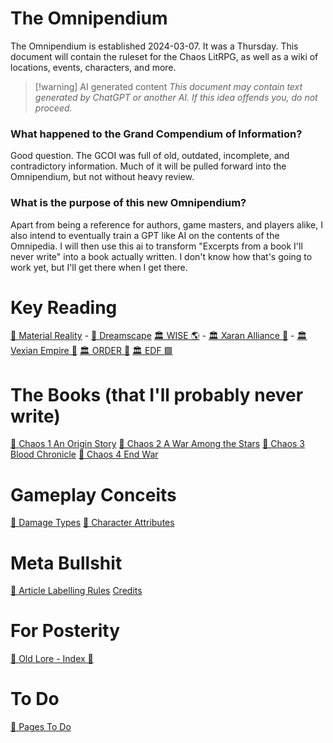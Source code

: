 # The Omnipendium
The Omnipendium is established 2024-03-07. It was a Thursday. This document will contain the ruleset for the Chaos LitRPG, as well as a wiki of locations, events, characters, and more.

> [!warning] AI generated content
> *This document may contain text generated by ChatGPT or another AI. If this idea offends you, do not proceed.*


### What happened to the Grand Compendium of Information?
Good question. The GCOI was full of old, outdated, incomplete, and contradictory information. Much of it will be pulled forward into the Omnipendium, but not without heavy review.

### What is the purpose of this new Omnipendium?

Apart from being a reference for authors, game masters, and players alike, I also intend to eventually train a GPT like AI on the contents of the Omnipedia. I will then use this ai to transform "Excerpts from a book I'll never write" into a book actually written. I don't know how that's going to work yet, but I'll get there when I get there.

# Key Reading
[🌌 Material Reality](../../-material-reality.md) - [🌌 Dreamscape](../../-dreamscape.md)
[🏛 WISE 🌎](../../-wise-.md) - [🏛 Xaran Alliance 🔺](../../-xaran-alliance-.md) - [🏛 Vexian Empire 🔷](../../-vexian-empire-.md)
[🏛 ORDER 🔻](../../-order-.md)
[🏛 EDF 🟩](../../-edf-.md)

# The Books (that I'll probably never write)
[📕 Chaos 1 An Origin Story](../../-chaos-1-an-origin-story.md)
[📕 Chaos 2 A War Among the Stars](../../-chaos-2-a-war-among-the-stars.md)
[📕 Chaos 3 Blood Chronicle](../../-chaos-3-blood-chronicle.md)
[📕 Chaos 4 End War](../../-chaos-4-end-war.md)

# Gameplay Conceits
[📄 Damage Types](../../-damage-types.md)
[📄 Character Attributes](../../-character-attributes.md)

# Meta Bullshit
[📄 Article Labelling Rules](../../-article-labelling-rules.md)
[Credits](../../credits.md)

# For Posterity
[📜 Old Lore - Index 📜](../../-old-lore---index-.md)

# To Do
[📄 Pages To Do](../../-pages-to-do.md)